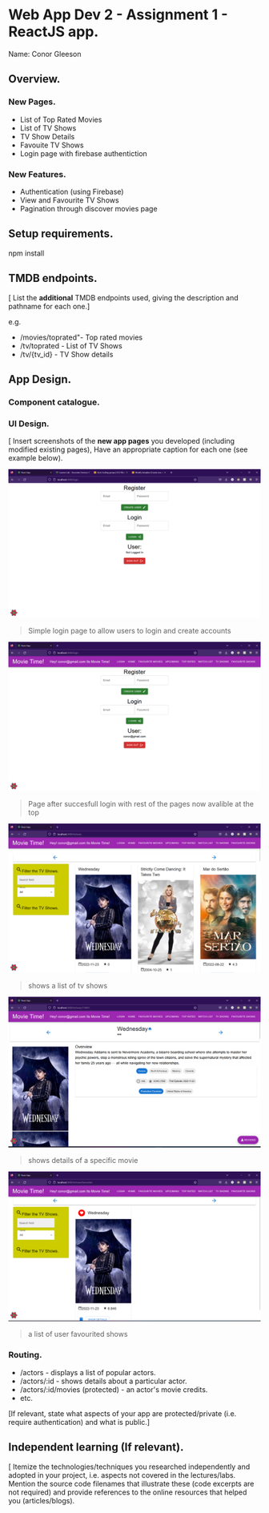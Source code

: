 # Web App Dev 2 - Assignment 1 - ReactJS app.

Name: Conor Gleeson

## Overview.


### New Pages.

+ List of Top Rated Movies
+ List of TV Shows
+ TV Show Details
+ Favouite TV Shows
+ Login page with firebase authentiction

### New Features.

+ Authentication (using Firebase)
+ View and Favourite TV Shows
+ Pagination through discover movies page

## Setup requirements.

npm install

## TMDB endpoints.

[ List the __additional__ TMDB endpoints used, giving the description and pathname for each one.] 

e.g.

+ /movies/toprated"- Top rated movies
+ /tv/toprated - List of TV Shows
+ /tv/{tv_id} - TV Show details


## App Design.

### Component catalogue.

### UI Design.

[ Insert screenshots of the __new app pages__ you developed (including modified existing pages), Have an appropriate caption for each one (see example below).

![ ](/images/login.png)

>Simple login page to allow users to login and create accounts

![ ](/images/logedin.png)

>Page after succesfull login with rest of the pages now avalible at the top

![ ](/images/tvshows.png)

>shows a list of tv shows

![ ](/images/showdetails.png)

>shows details of a specific movie 

![ ](/images/favouriteshows.png)

>a list of user favourited shows

### Routing.

+ /actors - displays a list of popular actors.
+ /actors/:id - shows details about a particular actor.
+ /actors/:id/movies (protected) - an actor's movie credits.
+ etc.

[If relevant, state what aspects of your app are protected/private (i.e. require authentication) and what is public.]

## Independent learning (If relevant).

[ Itemize the technologies/techniques you researched independently and adopted in your project, i.e. aspects not covered in the lectures/labs. Mention the source code filenames that illustrate these  (code excerpts are not required) and provide references to the online resources that helped you (articles/blogs).
